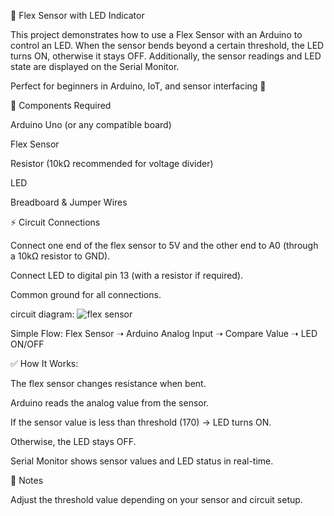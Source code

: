 🎥 Flex Sensor with LED Indicator 

This project demonstrates how to use a Flex Sensor with an Arduino to control an LED. When the sensor bends beyond a certain threshold, the LED turns ON, otherwise it stays OFF. Additionally, the sensor readings and LED state are displayed on the Serial Monitor.

Perfect for beginners in Arduino, IoT, and sensor interfacing 🚀

🔧 Components Required

Arduino Uno (or any compatible board)

Flex Sensor

Resistor (10kΩ recommended for voltage divider)

LED

Breadboard & Jumper Wires

⚡ Circuit Connections

Connect one end of the flex sensor to 5V and the other end to A0 (through a 10kΩ resistor to GND).

Connect LED to digital pin 13 (with a resistor if required).

Common ground for all connections.

circuit diagram:
![flex sensor](flex20%sensor.jpg)
 
Simple Flow:
Flex Sensor ➝ Arduino Analog Input ➝ Compare Value ➝ LED ON/OFF

✅ How It Works:

The flex sensor changes resistance when bent.

Arduino reads the analog value from the sensor.

If the sensor value is less than threshold (170) → LED turns ON.

Otherwise, the LED stays OFF.

Serial Monitor shows sensor values and LED status in real-time.

📝 Notes

Adjust the threshold value depending on your sensor and circuit setup.
